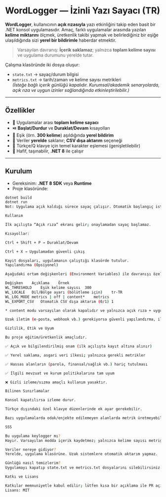 # WordLogger — İzinli Yazı Sayacı (TR)

**WordLogger**, kullanıcının **açık rızasıyla** yazı etkinliğini takip eden basit bir .NET konsol uygulamasıdır. Amaç, farklı uygulamalar arasında yazılan **kelime miktarını** ölçmek, üretkenlik takibi yapmak ve belirlediğiniz bir eşiğe ulaşıldığında sizi **yerel bir bildirimle** haberdar etmektir.

> Varsayılan davranış: **İçerik saklamaz**; yalnızca **toplam kelime sayısı** ve uygulama durumunu yerelde tutar.

Çalışma klasöründe iki dosya oluşur:
- `state.txt` → sayaç/durum bilgisi
- `metrics.txt` → tarih/zaman ve kelime sayısı metrikleri  
  *(İsteğe bağlı içerik günlüğü kapalıdır. Kurumsal/akademik senaryolarda, açık rıza ve uygun izinler sağlandığında etkinleştirilebilir.)*

---

## Özellikler
- 🧮 Uygulamalar arası **toplam kelime sayacı**
- ⏯️ **Başlat/Durdur** ve **Duraklat/Devam** kısayolları
- 🔔 Eşik (örn. **300 kelime**) aşıldığında **yerel bildirim**
- 💾 Veriler **yerelde** saklanır; **CSV dışa aktarım** seçeneği
- 🧭 Türkçe/Q klavye için temel karakter eşlemesi (genişletilebilir)
- 🧰 Hafif, taşınabilir, **.NET 8** ile çalışır

---

## Kurulum
- Gereksinim: **.NET 8 SDK** veya **Runtime**
- Proje klasöründe:
```bash
dotnet build
dotnet run 
Not: Uygulama açık kaldığı sürece sayaç çalışır. Otomatik başlangıç istenirse Windows Görev Zamanlayıcı kullanılabilir.

Kullanım

İlk açılışta “Açık rıza” ekranı gelir; onaylamadan sayaç başlamaz.

Kısayollar:

Ctrl + Shift + P → Duraklat/Devam

Ctrl + X → Uygulamadan güvenli çıkış

Kayıt dosyaları, uygulamanın çalıştığı klasörde tutulur.
Yapılandırma (Opsiyonel)

Aşağıdaki ortam değişkenleri (Environment Variables) ile davranışı özelleştirebilirsiniz:

Değişken	Açıklama	Örnek
WL_THRESHOLD	Eşik kelime sayısı	300
WL_LOCALE	Dil/Bölge ayarı (bölütleme için)	tr-TR
WL_LOG_MODE	metrics | off | content*	metrics
WL_EXPORT_CSV	Otomatik CSV dışa aktarım (0/1)	1

* content modu varsayılan olarak kapalıdır ve yalnızca açık rıza + uygun izinler ile, gizlilik politikalarına uyum sağlandığında kullanılmalıdır. İçerik günlüğü; sınav, parola ve benzeri hassas alanları hariç tutacak şekilde kurum politikalarına göre filtrelenmelidir.

Uzak iletim (e-posta, webhook vb.) gerekiyorsa güvenli yapılandırma, ilgili kurum/ödev danışmanının sorumluluğundadır. Bu proje, uzak iletim için ayrıntılı kurulum talimatı içermez.

Gizlilik, Etik ve Uyum

Bu proje eğitim/üretkenlik amaçlıdır.

✅ Açık ve bilgilendirilmiş onam (ilk açılışta kayıt altına alınır)

✅ Yerel saklama, asgari veri ilkesi; yalnızca gerekli metrikler

✅ Hassas alanların (parola, finansal/sağlık vb.) hariç tutulması

✅ İlgili mevzuat ve kurum politikalarına tam uyum

❌ Gizli izleme/sızma amaçlı kullanım yasaktır.

Bilinen Sınırlamalar

Konsol kapatılırsa izleme durur.

Türkçe dışındaki özel klavye düzenlerinde ek ayar gerekebilir.

Bazı uygulamalarda odak/enjekte edilemeyen alanlarda metrik üretmeyebilir.

SSS

Bu uygulama keylogger mı?
Hayır. Varsayılan modda içerik kaydetmez; yalnızca kelime sayısı metriği tutar. İçerik günlüğü, açık rıza ve gerekli izinler yoksa kullanılmamalıdır.

Veriler nereye gidiyor?
Yerelde, uygulama klasörüne. Uzak sistemlere otomatik aktarım yapmaz.

Günlüğü nasıl temizlerim?
Uygulamayı kapatıp state.txt ve metrics.txt dosyalarını silebilirsiniz.

Katkı ve Lisans

Katkılar memnuniyetle kabul edilir; lütfen kısa bir açıklama ile PR açın.
Lisans: MIT
